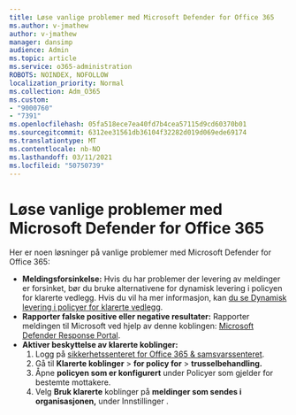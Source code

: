 ```yaml
---
title: Løse vanlige problemer med Microsoft Defender for Office 365
ms.author: v-jmathew
author: v-jmathew
manager: dansimp
audience: Admin
ms.topic: article
ms.service: o365-administration
ROBOTS: NOINDEX, NOFOLLOW
localization_priority: Normal
ms.collection: Adm_O365
ms.custom:
- "9000760"
- "7391"
ms.openlocfilehash: 05fa518ece7ea40fd7b4cea57115d9cd60370b01
ms.sourcegitcommit: 6312ee31561db36104f32282d019d069ede69174
ms.translationtype: MT
ms.contentlocale: nb-NO
ms.lasthandoff: 03/11/2021
ms.locfileid: "50750739"
---
```

# <a name="fix-common-problems-with-microsoft-defender-for-office-365"></a>Løse vanlige problemer med Microsoft Defender for Office 365

Her er noen løsninger på vanlige problemer med Microsoft Defender for Office 365:

- **Meldingsforsinkelse:** Hvis du har problemer der levering av meldinger er forsinket, bør du bruke alternativene for dynamisk levering i policyen for klarerte vedlegg.  Hvis du vil ha mer informasjon, kan [du se Dynamisk levering i policyer for klarerte vedlegg](https://go.microsoft.com/fwlink/?linkid=2094106).
- **Rapporter falske positive eller negative resultater:** Rapporter meldingen til Microsoft ved hjelp av denne koblingen: [Microsoft Defender Response Portal](https://go.microsoft.com/fwlink/?linkid=2092835).
- **Aktiver beskyttelse av klarerte koblinger:**
    1. Logg på [sikkerhetssenteret for Office 365 & samsvarssenteret](https://go.microsoft.com/fwlink/p/?linkid=2077143).
    2. Gå til **Klarerte koblinger**  >  **for policy for**  >  **trusselbehandling.**
    3. Åpne **policyen som er konfigurert** under Policyer som gjelder for bestemte mottakere.
    4. Velg **Bruk klarerte** koblinger på **meldinger som sendes i organisasjonen,** under Innstillinger .
